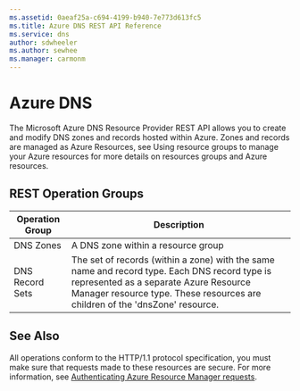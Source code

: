 ```yaml
---
ms.assetid: 0aeaf25a-c694-4199-b940-7e773d613fc5
ms.title: Azure DNS REST API Reference
ms.service: dns
author: sdwheeler
ms.author: sewhee
ms.manager: carmonm
---
```


# Azure DNS

The Microsoft Azure DNS Resource Provider REST API allows you to create and modify DNS zones and records hosted within Azure. Zones and records are managed as Azure Resources, see Using resource groups to manage your Azure resources for more details on resources groups and Azure resources.

## REST Operation Groups

| Operation Group | Description |
|-----------------|-------------|
|DNS Zones| A DNS zone within a resource group |
|DNS Record Sets|The set of records (within a zone) with the same name and record type. Each DNS record type is represented as a separate Azure Resource Manager resource type. These resources are children of the 'dnsZone' resource.|

## See Also

All operations conform to the HTTP/1.1 protocol specification, you must make sure that requests made to these resources are secure. For more information, see [Authenticating Azure Resource Manager requests](https://msdn.microsoft.com/library/azure/dn790557.aspx).